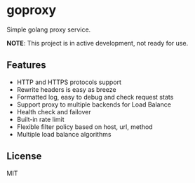 # goproxy
Simple golang proxy service.

**NOTE**: This project is in active development, not ready for use.

## Features

- HTTP and HTTPS protocols support
- Rewrite headers is easy as breeze
- Formatted log, easy to debug and check request stats
- Support proxy to multiple backends for Load Balance
- Health check and failover
- Built-in rate limit
- Flexible filter policy based on host, url, method
- Multiple load balance  algorithms


## License

MIT
